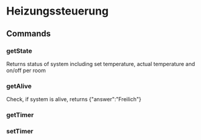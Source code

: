 # Heizungssteuerung

## Commands
### getState
Returns status of system including set temperature, actual temperature and on/off per room
### getAlive
Check, if system is alive, returns {"answer":"Freilich"}
### getTimer
### setTimer

